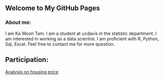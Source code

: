 ## Welcome to My GitHub Pages
### About me:
I am Ka Woon Tam. I am a student at ucdavis in the statistic department. I am interested in working as a data scientist. I am proficient with R, Python, Sql, Excel. Feel free to contact me for more question.


## Participation:
[Analysis on housing price](https://github.com/cjacquelineq/STA141B-Project-House-Price)


